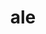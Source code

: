---
category: 3-letters
denotation: null
name: ale
reference_link: https://www.etymonline.com/word/ale
root_language: null
root_name: null
title: ale
type: free
word_sums:
- respelling: ale
  sum: 'Ale + '
---